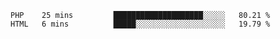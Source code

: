 
<!--START_SECTION:waka-->

```text
PHP    25 mins         ████████████████████░░░░░   80.21 %
HTML   6 mins          █████░░░░░░░░░░░░░░░░░░░░   19.79 %
```

<!--END_SECTION:waka-->

<!--unk0e-ctrlmd-blitzh-->
